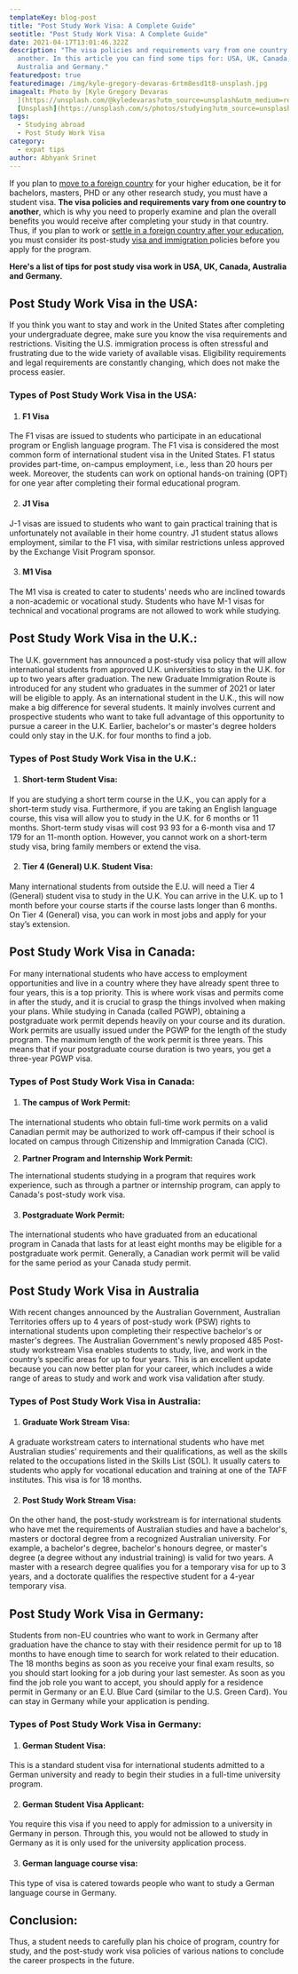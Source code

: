 ```yaml
---
templateKey: blog-post
title: "Post Study Work Visa: A Complete Guide"
seotitle: "Post Study Work Visa: A Complete Guide"
date: 2021-04-17T13:01:46.322Z
description: "The visa policies and requirements vary from one country to
  another. In this article you can find some tips for: USA, UK, Canada,
  Australia and Germany."
featuredpost: true
featuredimage: /img/kyle-gregory-devaras-6rtm8esd1t8-unsplash.jpg
imagealt: Photo by [Kyle Gregory Devaras
  ](https://unsplash.com/@kyledevaras?utm_source=unsplash&utm_medium=referral&utm_content=creditCopyText)on
  [Unsplash](https://unsplash.com/s/photos/studying?utm_source=unsplash&utm_medium=referral&utm_content=creditCopyText)
tags:
  - Studying abroad
  - Post Study Work Visa
category:
  - expat tips
author: Abhyank Srinet
---
```

If you plan to [move to a foreign country](https://www.thexpatmagazine.com/blog/2018-08-15-your-guide-to-moving-internationally/) for your higher education, be it for bachelors, masters, PHD or any other research study, you must have a student visa. **The visa policies and requirements vary from one country to another**, which is why you need to properly examine and plan the overall benefits you would receive after completing your study in that country. Thus, if you plan to work or [settle in a foreign country after your education](https://www.thexpatmagazine.com/blog/2019-11-06-top-tips-to-study-abroad/), you must consider its post-study [visa and immigration ](https://www.mim-essay.com/blog/visa-and-immigration/)policies before you apply for the program.

**Here's a list of tips for post study visa work in USA, UK, Canada, Australia and Germany.** 

## **Post Study Work Visa in the USA:**

If you think you want to stay and work in the United States after completing your undergraduate degree, make sure you know the visa requirements and restrictions. Visiting the U.S. immigration process is often stressful and frustrating due to the wide variety of available visas. Eligibility requirements and legal requirements are constantly changing, which does not make the process easier.

### **Types of Post Study Work Visa in the USA:**

1. #### **F1 Visa**

The F1 visas are issued to students who participate in an educational program or English language program. The F1 visa is considered the most common form of international student visa in the United States. F1 status provides part-time, on-campus employment, i.e., less than 20 hours per week. Moreover, the students can work on optional hands-on training (OPT) for one year after completing their formal educational program.

2. #### **J1 Visa**

J-1 visas are issued to students who want to gain practical training that is unfortunately not available in their home country. J1 student status allows employment, similar to the F1 visa, with similar restrictions unless approved by the Exchange Visit Program sponsor.

3. #### **M1 Visa**

The M1 visa is created to cater to students' needs who are inclined towards a non-academic or vocational study. Students who have M-1 visas for technical and vocational programs are not allowed to work while studying.

## **Post Study Work Visa in the U.K.:**

The U.K. government has announced a post-study visa policy that will allow international students from approved U.K. universities to stay in the U.K. for up to two years after graduation. The new Graduate Immigration Route is introduced for any student who graduates in the summer of 2021 or later will be eligible to apply. As an international student in the U.K., this will now make a big difference for several students. It mainly involves current and prospective students who want to take full advantage of this opportunity to pursue a career in the U.K. Earlier, bachelor's or master's degree holders could only stay in the U.K. for four months to find a job.

### **Types of Post Study Work Visa in the U.K.:**

1. #### **Short-term Student Visa:**

If you are studying a short term course in the U.K., you can apply for a short-term study visa. Furthermore, if you are taking an English language course, this visa will allow you to study in the U.K. for 6 months or 11 months. Short-term study visas will cost 93 93 for a 6-month visa and 17 179 for an 11-month option. However, you cannot work on a short-term study visa, bring family members or extend the visa.

2. #### **Tier 4 (General) U.K. Student Visa:**

Many international students from outside the E.U. will need a Tier 4 (General) student visa to study in the U.K. You can arrive in the U.K. up to 1 month before your course starts if the course lasts longer than 6 months. On Tier 4 (General) visa, you can work in most jobs and apply for your stay’s extension.

## **Post Study Work Visa in Canada:**

For many international students who have access to employment opportunities and live in a country where they have already spent three to four years, this is a top priority. This is where work visas and permits come in after the study, and it is crucial to grasp the things involved when making your plans. While studying in Canada (called PGWP), obtaining a postgraduate work permit depends heavily on your course and its duration. Work permits are usually issued under the PGWP for the length of the study program. The maximum length of the work permit is three years. This means that if your postgraduate course duration is two years, you get a three-year PGWP visa.

### **Types of Post Study Work Visa in Canada:**

1. #### **The campus of Work Permit:**

The international students who obtain full-time work permits on a valid Canadian permit may be authorized to work off-campus if their school is located on campus through Citizenship and Immigration Canada (CIC).

2. **Partner Program and Internship Work Permit:**

The international students studying in a program that requires work experience, such as through a partner or internship program, can apply to Canada's post-study work visa.

3. #### **Postgraduate Work Permit:**

The international students who have graduated from an educational program in Canada that lasts for at least eight months may be eligible for a postgraduate work permit. Generally, a Canadian work permit will be valid for the same period as your Canada study permit.

## **Post Study Work Visa in Australia**

With recent changes announced by the Australian Government, Australian Territories offers up to 4 years of post-study work (PSW) rights to international students upon completing their respective bachelor's or master's degrees. The Australian Government's newly proposed 485 Post-study workstream Visa enables students to study, live, and work in the country’s specific areas for up to four years. This is an excellent update because you can now better plan for your career, which includes a wide range of areas to study and work and work visa validation after study.

### **Types of Post Study Work Visa in Australia:**

1. #### **Graduate Work Stream Visa:**

A graduate workstream caters to international students who have met Australian studies' requirements and their qualifications, as well as the skills related to the occupations listed in the Skills List (SOL). It usually caters to students who apply for vocational education and training at one of the TAFF institutes. This visa is for 18 months.

2. #### **Post Study Work Stream Visa:**

On the other hand, the post-study workstream is for international students who have met the requirements of Australian studies and have a bachelor's, masters or doctoral degree from a recognized Australian university. For example, a bachelor's degree, bachelor's honours degree, or master's degree (a degree without any industrial training) is valid for two years. A master with a research degree qualifies you for a temporary visa for up to 3 years, and a doctorate qualifies the respective student for a 4-year temporary visa.

## **Post Study Work Visa in Germany:**

Students from non-EU countries who want to work in Germany after graduation have the chance to stay with their residence permit for up to 18 months to have enough time to search for work related to their education. The 18 months begins as soon as you receive your final exam results, so you should start looking for a job during your last semester. As soon as you find the job role you want to accept, you should apply for a residence permit in Germany or an E.U. Blue Card (similar to the U.S. Green Card). You can stay in Germany while your application is pending.

### **Types of Post Study Work Visa in Germany:**

1. #### **German Student Visa:**

This is a standard student visa for international students admitted to a German university and ready to begin their studies in a full-time university program.

2. #### **German Student Visa Applicant:**

You require this visa if you need to apply for admission to a university in Germany in person. Through this, you would not be allowed to study in Germany as it is only used for the university application process.

3. #### **German language course visa:**

This type of visa is catered towards people who want to study a German language course in Germany.

## **Conclusion:**

Thus, a student needs to carefully plan his choice of program, country for study, and the post-study work visa policies of various nations to conclude the career prospects in the future.